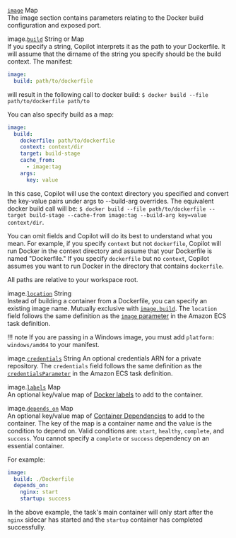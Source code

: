 <div class="separator"></div>

<a id="image" href="#image" class="field">`image`</a> <span class="type">Map</span>  
The image section contains parameters relating to the Docker build configuration and exposed port.

<span class="parent-field">image.</span><a id="image-build" href="#image-build" class="field">`build`</a> <span class="type">String or Map</span>  
If you specify a string, Copilot interprets it as the path to your Dockerfile. It will assume that the dirname of the string you specify should be the build context. The manifest:
```yaml
image:
  build: path/to/dockerfile
```
will result in the following call to docker build: `$ docker build --file path/to/dockerfile path/to`

You can also specify build as a map:
```yaml
image:
  build:
    dockerfile: path/to/dockerfile
    context: context/dir
    target: build-stage
    cache_from:
      - image:tag
    args:
      key: value
```
In this case, Copilot will use the context directory you specified and convert the key-value pairs under args to --build-arg overrides. The equivalent docker build call will be:
`$ docker build --file path/to/dockerfile --target build-stage --cache-from image:tag --build-arg key=value context/dir`.

You can omit fields and Copilot will do its best to understand what you mean. For example, if you specify `context` but not `dockerfile`, Copilot will run Docker in the context directory and assume that your Dockerfile is named "Dockerfile." If you specify `dockerfile` but no `context`, Copilot assumes you want to run Docker in the directory that contains `dockerfile`.

All paths are relative to your workspace root.

<span class="parent-field">image.</span><a id="image-location" href="#image-location" class="field">`location`</a> <span class="type">String</span>  
Instead of building a container from a Dockerfile, you can specify an existing image name. Mutually exclusive with [`image.build`](#image-build).
The `location` field follows the same definition as the [`image` parameter](https://docs.aws.amazon.com/AmazonECS/latest/developerguide/task_definition_parameters.html#container_definition_image) in the Amazon ECS task definition.

!!! note
    If you are passing in a Windows image, you must add `platform: windows/amd64` to your manifest.

<span class="parent-field">image.</span><a id="image-credential" href="#image-credential" class="field">`credentials`</a> <span class="type">String</span>
An optional credentials ARN for a private repository. The `credentials` field follows the same definition as the [`credentialsParameter`](https://docs.aws.amazon.com/AmazonECS/latest/developerguide/private-auth.html) in the Amazon ECS task definition.

<span class="parent-field">image.</span><a id="image-labels" href="#image-labels" class="field">`labels`</a> <span class="type">Map</span>  
An optional key/value map of [Docker labels](https://docs.docker.com/config/labels-custom-metadata/) to add to the container.

<span class="parent-field">image.</span><a id="image-depends-on" href="#image-depends-on" class="field">`depends_on`</a> <span class="type">Map</span>  
An optional key/value map of [Container Dependencies](https://docs.aws.amazon.com/AmazonECS/latest/APIReference/API_ContainerDependency.html) to add to the container. The key of the map is a container name and the value is the condition to depend on. Valid conditions are: `start`, `healthy`, `complete`, and `success`. You cannot specify a `complete` or `success` dependency on an essential container.

For example:
```yaml
image:
  build: ./Dockerfile
  depends_on:
    nginx: start
    startup: success
```
In the above example, the task's main container will only start after the `nginx` sidecar has started and the `startup` container has completed successfully.  
